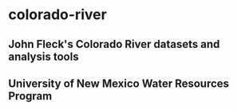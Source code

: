 # colorado-river
## John Fleck's Colorado River datasets and analysis tools
## University of New Mexico Water Resources Program
